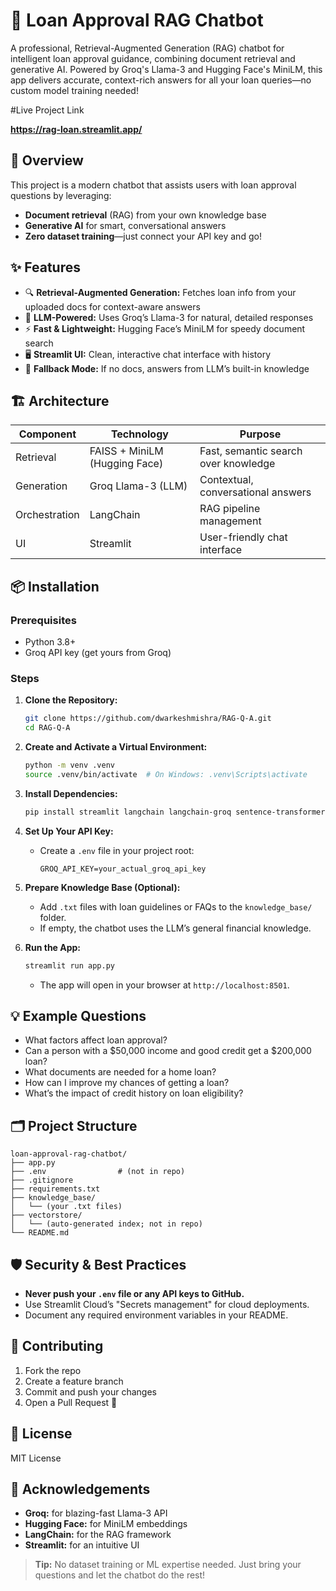 # 💬 Loan Approval RAG Chatbot

A professional, Retrieval-Augmented Generation (RAG) chatbot for intelligent loan approval guidance, combining document retrieval and generative AI. Powered by Groq's Llama-3 and Hugging Face's MiniLM, this app delivers accurate, context-rich answers for all your loan queries—no custom model training needed!

#Live Project Link

**https://rag-loan.streamlit.app/**

## 🚀 Overview

This project is a modern chatbot that assists users with loan approval questions by leveraging:

- **Document retrieval** (RAG) from your own knowledge base
- **Generative AI** for smart, conversational answers
- **Zero dataset training**—just connect your API key and go!

## ✨ Features

- 🔍 **Retrieval-Augmented Generation:** Fetches loan info from your uploaded docs for context-aware answers
- 🤖 **LLM-Powered:** Uses Groq’s Llama-3 for natural, detailed responses
- ⚡ **Fast & Lightweight:** Hugging Face’s MiniLM for speedy document search
- 🖥️ **Streamlit UI:** Clean, interactive chat interface with history
- 🧠 **Fallback Mode:** If no docs, answers from LLM’s built-in knowledge

## 🏗️ Architecture

| Component        | Technology                        | Purpose                              |
|------------------|-----------------------------------|--------------------------------------|
| Retrieval        | FAISS + MiniLM (Hugging Face)     | Fast, semantic search over knowledge |
| Generation       | Groq Llama-3 (LLM)                | Contextual, conversational answers   |
| Orchestration    | LangChain                         | RAG pipeline management              |
| UI               | Streamlit                         | User-friendly chat interface         |

## 📦 Installation

### Prerequisites

- Python 3.8+
- Groq API key (get yours from Groq)

### Steps

1. **Clone the Repository:**
   ```bash
   git clone https://github.com/dwarkeshmishra/RAG-Q-A.git
   cd RAG-Q-A
   ```

2. **Create and Activate a Virtual Environment:**
   ```bash
   python -m venv .venv
   source .venv/bin/activate  # On Windows: .venv\Scripts\activate
   ```

3. **Install Dependencies:**
   ```bash
   pip install streamlit langchain langchain-groq sentence-transformers faiss-cpu python-dotenv
   ```

4. **Set Up Your API Key:**
   - Create a `.env` file in your project root:
     ```
     GROQ_API_KEY=your_actual_groq_api_key
     ```

5. **Prepare Knowledge Base (Optional):**
   - Add `.txt` files with loan guidelines or FAQs to the `knowledge_base/` folder.
   - If empty, the chatbot uses the LLM’s general financial knowledge.

6. **Run the App:**
   ```bash
   streamlit run app.py
   ```
   - The app will open in your browser at `http://localhost:8501`.

## 💡 Example Questions

- What factors affect loan approval?
- Can a person with a $50,000 income and good credit get a $200,000 loan?
- What documents are needed for a home loan?
- How can I improve my chances of getting a loan?
- What’s the impact of credit history on loan eligibility?

## 🗂️ Project Structure

```
loan-approval-rag-chatbot/
├── app.py
├── .env                # (not in repo)
├── .gitignore
├── requirements.txt
├── knowledge_base/
│   └── (your .txt files)
├── vectorstore/
│   └── (auto-generated index; not in repo)
└── README.md
```

## 🛡️ Security & Best Practices

- **Never push your `.env` file or any API keys to GitHub.**
- Use Streamlit Cloud’s "Secrets management" for cloud deployments.
- Document any required environment variables in your README.

## 🤝 Contributing

1. Fork the repo
2. Create a feature branch
3. Commit and push your changes
4. Open a Pull Request 🚀

## 📄 License

MIT License

## 🙏 Acknowledgements

- **Groq:** for blazing-fast Llama-3 API
- **Hugging Face:** for MiniLM embeddings
- **LangChain:** for the RAG framework
- **Streamlit:** for an intuitive UI

> **Tip:** No dataset training or ML expertise needed. Just bring your questions and let the chatbot do the rest!
